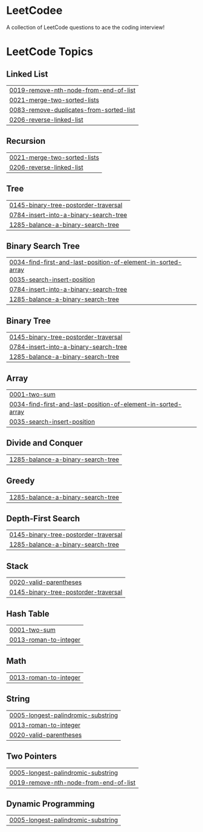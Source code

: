 # LeetCodee
A collection of LeetCode questions to ace the coding interview! 

<!---LeetCode Topics Start-->
# LeetCode Topics
## Linked List
|  |
| ------- |
| [0019-remove-nth-node-from-end-of-list](https://github.com/PremThakareitm/LeetCodee/tree/master/0019-remove-nth-node-from-end-of-list) |
| [0021-merge-two-sorted-lists](https://github.com/PremThakareitm/LeetCodee/tree/master/0021-merge-two-sorted-lists) |
| [0083-remove-duplicates-from-sorted-list](https://github.com/PremThakareitm/LeetCodee/tree/master/0083-remove-duplicates-from-sorted-list) |
| [0206-reverse-linked-list](https://github.com/PremThakareitm/LeetCodee/tree/master/0206-reverse-linked-list) |
## Recursion
|  |
| ------- |
| [0021-merge-two-sorted-lists](https://github.com/PremThakareitm/LeetCodee/tree/master/0021-merge-two-sorted-lists) |
| [0206-reverse-linked-list](https://github.com/PremThakareitm/LeetCodee/tree/master/0206-reverse-linked-list) |
## Tree
|  |
| ------- |
| [0145-binary-tree-postorder-traversal](https://github.com/PremThakareitm/LeetCodee/tree/master/0145-binary-tree-postorder-traversal) |
| [0784-insert-into-a-binary-search-tree](https://github.com/PremThakareitm/LeetCodee/tree/master/0784-insert-into-a-binary-search-tree) |
| [1285-balance-a-binary-search-tree](https://github.com/PremThakareitm/LeetCodee/tree/master/1285-balance-a-binary-search-tree) |
## Binary Search Tree
|  |
| ------- |
| [0034-find-first-and-last-position-of-element-in-sorted-array](https://github.com/PremThakareitm/LeetCodee/tree/master/0034-find-first-and-last-position-of-element-in-sorted-array) |
| [0035-search-insert-position](https://github.com/PremThakareitm/LeetCodee/tree/master/0035-search-insert-position) |
| [0784-insert-into-a-binary-search-tree](https://github.com/PremThakareitm/LeetCodee/tree/master/0784-insert-into-a-binary-search-tree) |
| [1285-balance-a-binary-search-tree](https://github.com/PremThakareitm/LeetCodee/tree/master/1285-balance-a-binary-search-tree) |
## Binary Tree
|  |
| ------- |
| [0145-binary-tree-postorder-traversal](https://github.com/PremThakareitm/LeetCodee/tree/master/0145-binary-tree-postorder-traversal) |
| [0784-insert-into-a-binary-search-tree](https://github.com/PremThakareitm/LeetCodee/tree/master/0784-insert-into-a-binary-search-tree) |
| [1285-balance-a-binary-search-tree](https://github.com/PremThakareitm/LeetCodee/tree/master/1285-balance-a-binary-search-tree) |
## Array
|  |
| ------- |
| [0001-two-sum](https://github.com/PremThakareitm/LeetCodee/tree/master/0001-two-sum) |
| [0034-find-first-and-last-position-of-element-in-sorted-array](https://github.com/PremThakareitm/LeetCodee/tree/master/0034-find-first-and-last-position-of-element-in-sorted-array) |
| [0035-search-insert-position](https://github.com/PremThakareitm/LeetCodee/tree/master/0035-search-insert-position) |
## Divide and Conquer
|  |
| ------- |
| [1285-balance-a-binary-search-tree](https://github.com/PremThakareitm/LeetCodee/tree/master/1285-balance-a-binary-search-tree) |
## Greedy
|  |
| ------- |
| [1285-balance-a-binary-search-tree](https://github.com/PremThakareitm/LeetCodee/tree/master/1285-balance-a-binary-search-tree) |
## Depth-First Search
|  |
| ------- |
| [0145-binary-tree-postorder-traversal](https://github.com/PremThakareitm/LeetCodee/tree/master/0145-binary-tree-postorder-traversal) |
| [1285-balance-a-binary-search-tree](https://github.com/PremThakareitm/LeetCodee/tree/master/1285-balance-a-binary-search-tree) |
## Stack
|  |
| ------- |
| [0020-valid-parentheses](https://github.com/PremThakareitm/LeetCodee/tree/master/0020-valid-parentheses) |
| [0145-binary-tree-postorder-traversal](https://github.com/PremThakareitm/LeetCodee/tree/master/0145-binary-tree-postorder-traversal) |
## Hash Table
|  |
| ------- |
| [0001-two-sum](https://github.com/PremThakareitm/LeetCodee/tree/master/0001-two-sum) |
| [0013-roman-to-integer](https://github.com/PremThakareitm/LeetCodee/tree/master/0013-roman-to-integer) |
## Math
|  |
| ------- |
| [0013-roman-to-integer](https://github.com/PremThakareitm/LeetCodee/tree/master/0013-roman-to-integer) |
## String
|  |
| ------- |
| [0005-longest-palindromic-substring](https://github.com/PremThakareitm/LeetCodee/tree/master/0005-longest-palindromic-substring) |
| [0013-roman-to-integer](https://github.com/PremThakareitm/LeetCodee/tree/master/0013-roman-to-integer) |
| [0020-valid-parentheses](https://github.com/PremThakareitm/LeetCodee/tree/master/0020-valid-parentheses) |
## Two Pointers
|  |
| ------- |
| [0005-longest-palindromic-substring](https://github.com/PremThakareitm/LeetCodee/tree/master/0005-longest-palindromic-substring) |
| [0019-remove-nth-node-from-end-of-list](https://github.com/PremThakareitm/LeetCodee/tree/master/0019-remove-nth-node-from-end-of-list) |
## Dynamic Programming
|  |
| ------- |
| [0005-longest-palindromic-substring](https://github.com/PremThakareitm/LeetCodee/tree/master/0005-longest-palindromic-substring) |
<!---LeetCode Topics End-->
